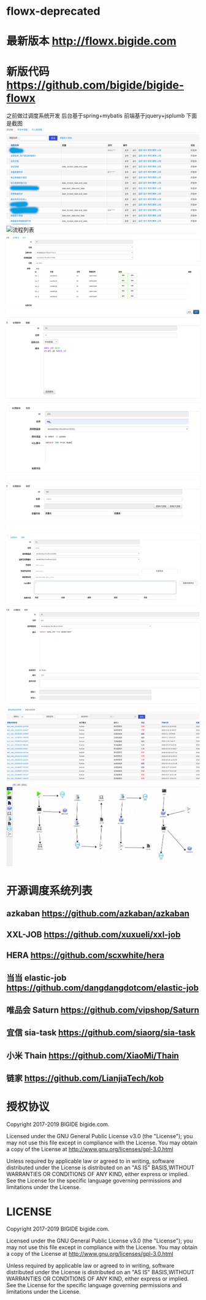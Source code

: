 # flowx-deprecated 
# 最新版本 http://flowx.bigide.com
# 新版代码 https://github.com/bigide/bigide-flowx
之前做过调度系统开发
后台基于spring+mybatis
前端基于jquery+jsplumb
下面是截图
![流程列表](./images/1joblist.png)
![流程列表](./images/datalfow.png)
![流程列表](./images/procs.png)
![流程列表](./images/shell.png)
![流程列表](./images/sql.png)
![流程列表](./images/subflow.png)
![流程列表](./images/sync.png)
![流程列表](./images/email.png)
![流程列表](./images/flow_monitor_list.png)
![流程列表](./images/fuck.png)

# 开源调度系统列表

## azkaban  https://github.com/azkaban/azkaban
## XXL-JOB  https://github.com/xuxueli/xxl-job
## HERA https://github.com/scxwhite/hera
## 当当 elastic-job https://github.com/dangdangdotcom/elastic-job
## 唯品会 Saturn https://github.com/vipshop/Saturn
## 宜信  sia-task   https://github.com/siaorg/sia-task
## 小米  Thain https://github.com/XiaoMi/Thain
## 链家  https://github.com/LianjiaTech/kob



# 授权协议
Copyright 2017-2019 BIGIDE  bigide.com.

Licensed under the GNU General Public License v3.0 (the "License");
you may not use this file except in compliance with the License.
You may obtain a copy of the License at http://www.gnu.org/licenses/gpl-3.0.html

Unless required by applicable law or agreed to in writing, software distributed under the License is distributed on an "AS IS" BASIS,WITHOUT WARRANTIES OR CONDITIONS OF ANY KIND, either express or implied.
See the License for the specific language governing permissions and limitations under the License.


# LICENSE
Copyright 2017-2019 BIGIDE  bigide.com.

Licensed under the GNU General Public License v3.0 (the "License");
you may not use this file except in compliance with the License.
You may obtain a copy of the License at http://www.gnu.org/licenses/gpl-3.0.html

Unless required by applicable law or agreed to in writing, software distributed under the License is distributed on an "AS IS" BASIS,WITHOUT WARRANTIES OR CONDITIONS OF ANY KIND, either express or implied.
See the License for the specific language governing permissions and limitations under the License.
